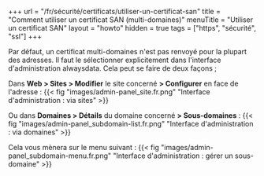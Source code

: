 +++
url = "/fr/sécurité/certificats/utiliser-un-certificat-san"
title = "Comment utiliser un certificat SAN (multi-domaines)"
menuTitle = "Utiliser un certificat SAN"
layout = "howto"
hidden = true
tags = ["https", "sécurité", "ssl"]
+++

Par défaut, un certificat multi-domaines n'est pas renvoyé pour la plupart des adresses. Il faut le sélectionner explicitement dans l'interface d'administration alwaysdata.
Cela peut se faire de deux façons ;

Dans **Web > Sites > Modifier** le site concerné **> Configurer** en face de l'adresse :
{{< fig "images/admin-panel_site.fr.png" "Interface d'administration : via sites" >}}

Ou dans **Domaines > Détails** du domaine concerné **> Sous-domaines** :
{{< fig "images/admin-panel_subdomain-list.fr.png" "Interface d'administration : via domaines" >}}

Cela vous mènera sur le menu suivant :
{{< fig "images/admin-panel_subdomain-menu.fr.png" "Interface d'administration : gérer un sous-domaine" >}}






